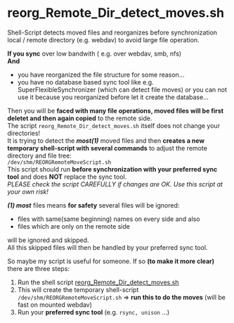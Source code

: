 # reorg_Remote_Dir_detect_moves.sh

Shell-Script detects moved files and reorganizes before synchronization local / remote directory (e.g. webdav) to avoid large file operation.

**If you sync** over low bandwith ( e.g. over webdav, smb, nfs)   
**And**
   * you have reorganized the file structure for some reason...
   * you have no database based sync tool like e.g. SuperFlexibleSynchronizer (which can detect file moves) or you can not use it because you reorganized before let it create the database...

Then you will be **faced with many file operations, moved files will be first deletet and then again copied** to the remote side.   
The script ` reorg_Remote_Dir_detect_moves.sh ` itself does not change your directories!  
It is trying to detect the **_most(1)_** moved files and then **creates a new temporary shell-script with several commands** to adjust the remote directory and file tree:  
` /dev/shm/REORGRemoteMoveScript.sh `   
This script should run **before synchronization with your preferred sync tool** and 
does **NOT** replace the sync tool.  
_PLEASE check the script CAREFULLY if changes are OK. Use this script at your own risk!_    
  
  
**_(1) most_** files means **for safety** several files will be ignored:
   * files with same(same beginning) names on every side and also
   * files which are only on the remote side
 
will be ignored and skipped.   
All this skipped files will then be handled by your preferred sync tool.


So maybe my script is useful for someone. If so **(to make it more clear)** there are three steps:

 1. Run the shell script  [reorg_Remote_Dir_detect_moves.sh
][1]
 2. This will create the temporary shell-script `/dev/shm/REORGRemoteMoveScript.sh` => **run this to do the moves** (will be fast on mounted webdav)
 3. Run your **preferred sync tool** (e.g. `rsync, unison` ...)

  [1]: https://github.com/aexx/reorg_Remote_Dir_detect_moves.sh
